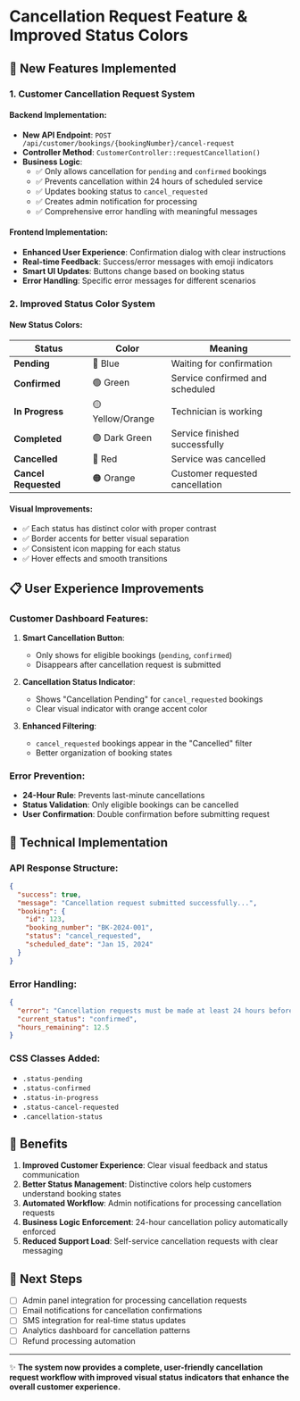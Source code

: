 # Cancellation Request Feature & Improved Status Colors

## 🚀 New Features Implemented

### 1. **Customer Cancellation Request System**

#### Backend Implementation:
- **New API Endpoint**: `POST /api/customer/bookings/{bookingNumber}/cancel-request`
- **Controller Method**: `CustomerController::requestCancellation()`
- **Business Logic**:
  - ✅ Only allows cancellation for `pending` and `confirmed` bookings
  - ✅ Prevents cancellation within 24 hours of scheduled service
  - ✅ Updates booking status to `cancel_requested`
  - ✅ Creates admin notification for processing
  - ✅ Comprehensive error handling with meaningful messages

#### Frontend Implementation:
- **Enhanced User Experience**: Confirmation dialog with clear instructions
- **Real-time Feedback**: Success/error messages with emoji indicators
- **Smart UI Updates**: Buttons change based on booking status
- **Error Handling**: Specific error messages for different scenarios

### 2. **Improved Status Color System**

#### New Status Colors:
| Status | Color | Meaning |
|--------|-------|---------|
| **Pending** | 🔵 Blue | Waiting for confirmation |
| **Confirmed** | 🟢 Green | Service confirmed and scheduled |
| **In Progress** | 🟡 Yellow/Orange | Technician is working |
| **Completed** | 🟢 Dark Green | Service finished successfully |
| **Cancelled** | 🔴 Red | Service was cancelled |
| **Cancel Requested** | 🟠 Orange | Customer requested cancellation |

#### Visual Improvements:
- ✅ Each status has distinct color with proper contrast
- ✅ Border accents for better visual separation
- ✅ Consistent icon mapping for each status
- ✅ Hover effects and smooth transitions

## 📋 User Experience Improvements

### Customer Dashboard Features:
1. **Smart Cancellation Button**: 
   - Only shows for eligible bookings (`pending`, `confirmed`)
   - Disappears after cancellation request is submitted

2. **Cancellation Status Indicator**:
   - Shows "Cancellation Pending" for `cancel_requested` bookings
   - Clear visual indicator with orange accent color

3. **Enhanced Filtering**:
   - `cancel_requested` bookings appear in the "Cancelled" filter
   - Better organization of booking states

### Error Prevention:
- **24-Hour Rule**: Prevents last-minute cancellations
- **Status Validation**: Only eligible bookings can be cancelled
- **User Confirmation**: Double confirmation before submitting request

## 🔧 Technical Implementation

### API Response Structure:
```json
{
  "success": true,
  "message": "Cancellation request submitted successfully...",
  "booking": {
    "id": 123,
    "booking_number": "BK-2024-001",
    "status": "cancel_requested",
    "scheduled_date": "Jan 15, 2024"
  }
}
```

### Error Handling:
```json
{
  "error": "Cancellation requests must be made at least 24 hours before...",
  "current_status": "confirmed",
  "hours_remaining": 12.5
}
```

### CSS Classes Added:
- `.status-pending`
- `.status-confirmed` 
- `.status-in-progress`
- `.status-cancel-requested`
- `.cancellation-status`

## 🎯 Benefits

1. **Improved Customer Experience**: Clear visual feedback and status communication
2. **Better Status Management**: Distinctive colors help customers understand booking states
3. **Automated Workflow**: Admin notifications for processing cancellation requests
4. **Business Logic Enforcement**: 24-hour cancellation policy automatically enforced
5. **Reduced Support Load**: Self-service cancellation requests with clear messaging

## 🚦 Next Steps

- [ ] Admin panel integration for processing cancellation requests
- [ ] Email notifications for cancellation confirmations
- [ ] SMS integration for real-time status updates
- [ ] Analytics dashboard for cancellation patterns
- [ ] Refund processing automation

---

✨ **The system now provides a complete, user-friendly cancellation request workflow with improved visual status indicators that enhance the overall customer experience.**